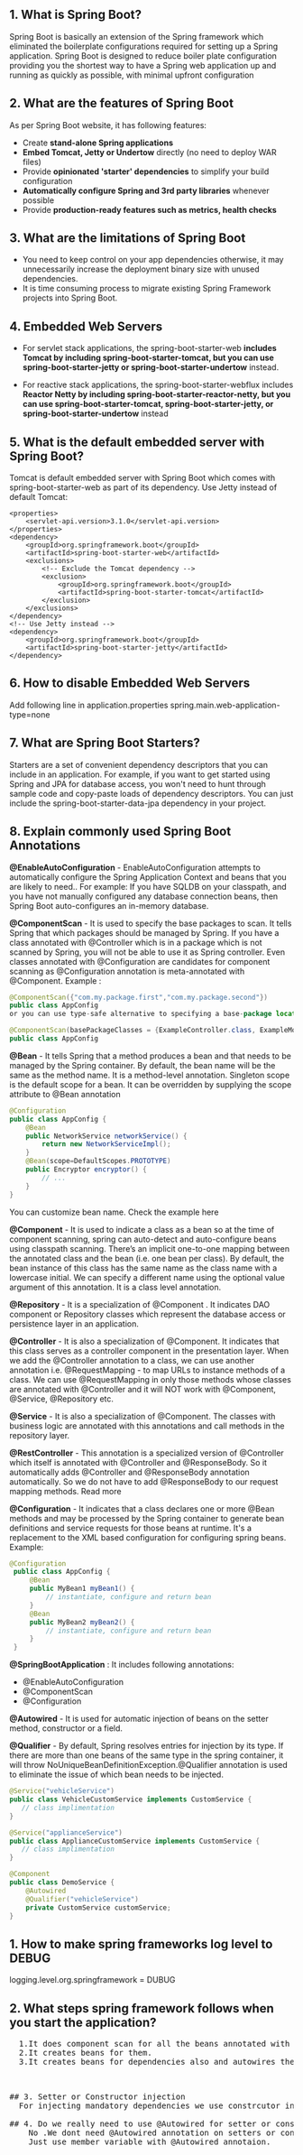 

## 1. What is Spring Boot?
Spring Boot is basically an extension of the Spring framework which eliminated the boilerplate configurations required for setting up a Spring application. Spring Boot is designed to reduce boiler plate configuration providing you the shortest way to have a Spring web application up and running as quickly as possible, with minimal upfront configuration

## 2. What are the features of Spring Boot
As per Spring Boot website, it has following features:

* Create **stand-alone Spring applications**
* **Embed Tomcat, Jetty or Undertow** directly (no need to deploy WAR files)
* Provide **opinionated 'starter' dependencies** to simplify your build configuration
* **Automatically configure Spring and 3rd party libraries** whenever possible
* Provide **production-ready features such as metrics, health checks** 

## 3. What are the limitations of Spring Boot
* You need to keep control on your app dependencies otherwise, it may unnecessarily increase the deployment binary size with unused dependencies.
* It is time consuming process to migrate existing Spring Framework projects into Spring Boot.

## 4. Embedded Web Servers
* For servlet stack applications, the spring-boot-starter-web **includes Tomcat by including spring-boot-starter-tomcat, but you can use spring-boot-starter-jetty or spring-boot-starter-undertow** instead.

* For reactive stack applications, the spring-boot-starter-webflux includes **Reactor Netty by including spring-boot-starter-reactor-netty, but you can use spring-boot-starter-tomcat, spring-boot-starter-jetty, or spring-boot-starter-undertow** instead

## 5. What is the default embedded server with Spring Boot?
Tomcat is default embedded server with Spring Boot which comes with spring-boot-starter-web as part of its dependency. Use Jetty instead of default Tomcat:
```
<properties>
	<servlet-api.version>3.1.0</servlet-api.version>
</properties>
<dependency>
	<groupId>org.springframework.boot</groupId>
	<artifactId>spring-boot-starter-web</artifactId>
	<exclusions>
		<!-- Exclude the Tomcat dependency -->
		<exclusion>
			<groupId>org.springframework.boot</groupId>
			<artifactId>spring-boot-starter-tomcat</artifactId>
		</exclusion>
	</exclusions>
</dependency>
<!-- Use Jetty instead -->
<dependency>
	<groupId>org.springframework.boot</groupId>
	<artifactId>spring-boot-starter-jetty</artifactId>
</dependency>
```

## 6. How to disable Embedded Web Servers
Add following line in application.properties spring.main.web-application-type=none

## 7. What are Spring Boot Starters?
Starters are a set of convenient dependency descriptors that you can include in an application. For example, if you want to get started using Spring and JPA for database access, you won't need to hunt through sample code and copy-paste loads of dependency descriptors. You can just include the spring-boot-starter-data-jpa dependency in your project.

## 8. Explain commonly used Spring Boot Annotations
**@EnableAutoConfiguration** - EnableAutoConfiguration attempts to automatically configure the Spring Application Context and beans that you are likely to need.. For example: If you have SQLDB on your classpath, and you have not manually configured any database connection beans, then Spring Boot auto-configures an in-memory database.

**@ComponentScan** - It is used to specify the base packages to scan. It tells Spring that which packages should be managed by Spring. If you have a class annotated with @Controller which is in a package which is not scanned by Spring, you will not be able to use it as Spring controller. Even classes annotated with @Configuration are candidates for component scanning as @Configuration annotation is meta-annotated with @Component. Example :
```Java
@ComponentScan({"com.my.package.first","com.my.package.second"})
public class AppConfig 
or you can use type-safe alternative to specifying a base-package location as a String
```
```Java
@ComponentScan(basePackageClasses = {ExampleController.class, ExampleModel.class})
public class AppConfig
```
**@Bean** - It tells Spring that a method produces a bean and that needs to be managed by the Spring container. By default, the bean name will be the same as the method name. It is a method-level annotation.
Singleton scope is the default scope for a bean. It can be overridden by supplying the scope attribute to @Bean annotation

```Java
@Configuration
public class AppConfig {
    @Bean
    public NetworkService networkService() {
        return new NetworkServiceImpl();
    }
    @Bean(scope=DefaultScopes.PROTOTYPE)
    public Encryptor encryptor() {
        // ...
    }
}
```

You can customize bean name. Check the example here

**@Component** - It is used to indicate a class as a bean so at the time of component scanning, spring can auto-detect and auto-configure beans using classpath scanning. There’s an implicit one-to-one mapping between the annotated class and the bean (i.e. one bean per class). By default, the bean instance of this class has the same name as the class name with a lowercase initial. We can specify a different name using the optional value argument of this annotation. It is a class level annotation.

**@Repository** - It is a specialization of @Component . It indicates DAO component or Repository classes which represent the database access or persistence layer in an application.

**@Controller** - It is also a specialization of @Component. It indicates that this class serves as a controller component in the presentation layer. When we add the @Controller annotation to a class, we can use another annotation i.e. @RequestMapping - to map URLs to instance methods of a class. We can use @RequestMapping in only those methods whose classes are annotated with @Controller and it will NOT work with @Component, @Service, @Repository etc.

**@Service** - It is also a specialization of @Component. The classes with business logic are annotated with this annotations and call methods in the repository layer.

**@RestController** - This annotation is a specialized version of @Controller which itself is annotated with @Controller and @ResponseBody. So it automatically adds @Controller and @ResponseBody annotation automatically. So we do not have to add @ResponseBody to our request mapping methods. Read more

**@Configuration** - It indicates that a class declares one or more @Bean methods and may be processed by the Spring container to generate bean definitions and service requests for those beans at runtime. It's a replacement to the XML based configuration for configuring spring beans. Example:

```Java
@Configuration
 public class AppConfig {
     @Bean
     public MyBean1 myBean1() {
         // instantiate, configure and return bean
     }
     @Bean
     public MyBean2 myBean2() {
         // instantiate, configure and return bean
     }
 }
```

**@SpringBootApplication** : It includes following annotations:

 * @EnableAutoConfiguration
 * @ComponentScan
 * @Configuration

**@Autowired** - It is used for automatic injection of beans on the setter method, constructor or a field.

**@Qualifier** - By default, Spring resolves entries for injection by its type. If there are more than one beans of the same type in the spring container, it will throw NoUniqueBeanDefinitionException.@Qualifier annotation is used to eliminate the issue of which bean needs to be injected.

```Java
@Service("vehicleService")
public class VehicleCustomService implements CustomService {
   // class implimentation
}

@Service("applianceService")
public class ApplianceCustomService implements CustomService {
   // class implimentation
}

@Component
public class DemoService {
    @Autowired
    @Qualifier("vehicleService")
    private CustomService customService;
}
```

## 1. How to make spring frameworks log level to DEBUG
  
  logging.level.org.springframework = DUBUG

## 2. What steps spring framework follows when you start the application?
<pre>
  1.It does component scan for all the beans annotated with @Component,@Respository,@Service etc.
  2.It creates beans for them.
  3.It creates beans for dependencies also and autowires them and autovires them.
 <pre>

## 3. Setter or Constructor injection
  For injecting mandatory dependencies we use constrcutor injection.For optional dependencies we can use setter injection.
  
## 4. Do we really need to use @Autowired for setter or constructor? Or even do we need setter or constructor.
    No .We dont need @Autowired annotation on setters or contructor.We dont even need setter or constructor.
    Just use member variable with @Autowired annotaion.
  
